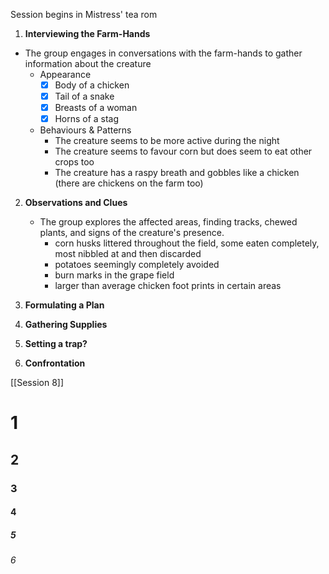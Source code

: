 
Session begins in Mistress' tea rom

1.  **Interviewing the Farm-Hands**
   - The group engages in conversations with the farm-hands to gather information about the creature
	   - Appearance
		   - [x] Body of a chicken
		   - [x] Tail of a snake
		   - [x] Breasts of a woman
		   - [x] Horns of a stag
	   - Behaviours & Patterns
		   - The creature seems to be more active during the night
		   - The creature seems to favour corn but does seem to eat other crops too
		   - The creature has a raspy breath and gobbles like a chicken (there are chickens on the farm too)


2. **Observations and Clues**
   - The group explores the affected areas, finding tracks, chewed plants, and signs of the creature's presence.
	   - corn husks littered throughout the field, some eaten completely, most nibbled at and then discarded
	   - potatoes seemingly completely avoided
	   - burn marks in the grape field 
	   - larger than average chicken foot prints in certain areas

3. **Formulating a Plan**

4. **Gathering Supplies**

5. **Setting a trap?**

6. **Confrontation**


[[Session 8]]

# 1
## 2
### 3
#### 4
##### 5
###### 6
